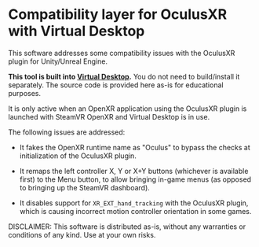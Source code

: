 # Compatibility layer for OculusXR with Virtual Desktop

This software addresses some compatibility issues with the OculusXR plugin for Unity/Unreal Engine.

**This tool is built into [Virtual Desktop](https://www.vrdesktop.net/).** You do not need to build/install it separately. The source code is provided here as-is for educational purposes.

It is only active when an OpenXR application using the OculusXR plugin is launched with SteamVR OpenXR and Virtual Desktop is in use.

The following issues are addressed:

- It fakes the OpenXR runtime name as "Oculus" to bypass the checks at initialization of the OculusXR plugin.

- It remaps the left controller X, Y or X+Y buttons (whichever is available first) to the Menu button, to allow bringing in-game menus (as opposed to bringing up the SteamVR dashboard).

- It disables support for `XR_EXT_hand_tracking` with the OculusXR plugin, which is causing incorrect motion controller orientation in some games.

DISCLAIMER: This software is distributed as-is, without any warranties or conditions of any kind. Use at your own risks.
